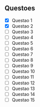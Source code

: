 ## Questoes

- [x] Questao 1
- [x] Questao 2
- [ ] Questao 3
- [ ] Questao 4
- [ ] Questao 5
- [ ] Questao 6
- [ ] Questao 7
- [ ] Questao 8
- [ ] Questao 9
- [ ] Questao 10
- [ ] Questao 11
- [ ] Questao 12
- [ ] Questao 13
- [ ] Questao 14
- [ ] Questao 15

